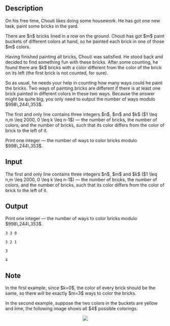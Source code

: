 ## Description

<div><p>On his free time, Chouti likes doing some housework. He has got one new task, paint some bricks in the yard.</p><p>There are $n$ bricks lined in a row on the ground. Chouti has got $m$ paint buckets of different colors at hand, so he painted each brick in one of those $m$ colors.</p><p>Having finished painting all bricks, Chouti was satisfied. He stood back and decided to find something fun with these bricks. After some counting, he found there are $k$ bricks with a color different from the color of the brick on its left (the first brick is not counted, for sure).</p><p>So as usual, he needs your help in counting how many ways could he paint the bricks. Two ways of painting bricks are different if there is at least one brick painted in different colors in these two ways. Because the answer might be quite big, you only need to output the number of ways modulo $998\,244\,353$.</p></div><div class="input-specification"><p>The first and only line contains three integers $n$, $m$ and $k$ ($1 \leq n,m \leq 2000, 0 \leq k \leq n-1$)&nbsp;— the number of bricks, the number of colors, and the number of bricks, such that its color differs from the color of brick to the left of it.</p></div><div class="output-specification"><p>Print one integer&nbsp;— the number of ways to color bricks modulo $998\,244\,353$.</p></div>

## Input

<p>The first and only line contains three integers $n$, $m$ and $k$ ($1 \leq n,m \leq 2000, 0 \leq k \leq n-1$)&nbsp;— the number of bricks, the number of colors, and the number of bricks, such that its color differs from the color of brick to the left of it.</p>

## Output

<p>Print one integer&nbsp;— the number of ways to color bricks modulo $998\,244\,353$.</p>





```input1
3 3 0
```




```input2
3 2 1
```




```output1
3
```




```output2
4
```



## Note

<p>In the first example, since $k=0$, the color of every brick should be the same, so there will be exactly $m=3$ ways to color the bricks.</p><p>In the second example, suppose the two colors in the buckets are yellow and lime, the following image shows all $4$ possible colorings.</p><center> <img class="tex-graphics" src="file://8GMgYxYX.png" style="max-width: 100.0%;max-height: 100.0%;"> </center>
